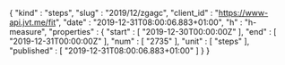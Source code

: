 {
  "kind" : "steps",
  "slug" : "2019/12/zgagc",
  "client_id" : "https://www-api.jvt.me/fit",
  "date" : "2019-12-31T08:00:06.883+01:00",
  "h" : "h-measure",
  "properties" : {
    "start" : [ "2019-12-30T00:00:00Z" ],
    "end" : [ "2019-12-31T00:00:00Z" ],
    "num" : [ "2735" ],
    "unit" : [ "steps" ],
    "published" : [ "2019-12-31T08:00:06.883+01:00" ]
  }
}
